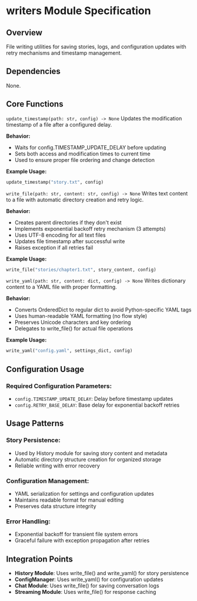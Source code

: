 # writers Module Specification

## Overview
File writing utilities for saving stories, logs, and configuration updates with retry mechanisms and timestamp management.

## Dependencies
None.
## Core Functions

`update_timestamp(path: str, config) -> None`
Updates the modification timestamp of a file after a configured delay.

**Behavior:**
- Waits for config.TIMESTAMP_UPDATE_DELAY before updating
- Sets both access and modification times to current time
- Used to ensure proper file ordering and change detection

**Example Usage:**
```python
update_timestamp("story.txt", config)
```

`write_file(path: str, content: str, config) -> None`
Writes text content to a file with automatic directory creation and retry logic.

**Behavior:**
- Creates parent directories if they don't exist
- Implements exponential backoff retry mechanism (3 attempts)
- Uses UTF-8 encoding for all text files
- Updates file timestamp after successful write
- Raises exception if all retries fail

**Example Usage:**
```python
write_file("stories/chapter1.txt", story_content, config)
```

`write_yaml(path: str, content: dict, config) -> None`
Writes dictionary content to a YAML file with proper formatting.

**Behavior:**
- Converts OrderedDict to regular dict to avoid Python-specific YAML tags
- Uses human-readable YAML formatting (no flow style)
- Preserves Unicode characters and key ordering
- Delegates to write_file() for actual file operations

**Example Usage:**
```python
write_yaml("config.yaml", settings_dict, config)
```

## Configuration Usage

### Required Configuration Parameters:
- `config.TIMESTAMP_UPDATE_DELAY`: Delay before timestamp updates
- `config.RETRY_BASE_DELAY`: Base delay for exponential backoff retries

## Usage Patterns

### Story Persistence:
- Used by History module for saving story content and metadata
- Automatic directory structure creation for organized storage
- Reliable writing with error recovery

### Configuration Management:
- YAML serialization for settings and configuration updates
- Maintains readable format for manual editing
- Preserves data structure integrity

### Error Handling:
- Exponential backoff for transient file system errors
- Graceful failure with exception propagation after retries

## Integration Points

- **History Module**: Uses write_file() and write_yaml() for story persistence
- **ConfigManager**: Uses write_yaml() for configuration updates
- **Chat Module**: Uses write_file() for saving conversation logs
- **Streaming Module**: Uses write_file() for response caching
